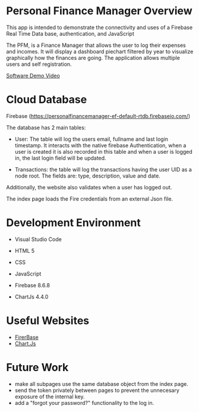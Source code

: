 # Personal Finance Manager Overview

This app is intended to demonstrate the connectivity and uses of a Firebase Real Time Data base, authentication, and JavaScript

The PFM, is a Finance Manager that allows the user to log their expenses and incomes. It will display a dashboard piechart filtered by year to visualize graphically how the finances are going. The application allows multiple users and self registration.

[Software Demo Video](https://youtu.be/e1BA7ZpfYE4)

# Cloud Database

Firebase (https://personalfinancemanager-ef-default-rtdb.firebaseio.com/)

The database has 2 main tables:

- User: The table will log the users email, fullname and last login timestamp. It interacts with the native firebase Authentication, when a user is created it is also recorded in this table and when a user is logged in, the last login field will be updated.

- Transactions: the table will log the transactions having the user UID as a node root. The fields are: type, description, value and date.

Additionally, the website also validates when a user has logged out.

The index page loads the Fire credentials from an external Json file.

# Development Environment

- Visual Studio Code

- HTML 5
- CSS
- JavaScript
- Firebase 8.6.8
- ChartJs 4.4.0

# Useful Websites

- [FirerBase](https://firebase.google.com/docs/firestore)
- [Chart.Js](https://www.chartjs.org/docs/latest/)

# Future Work

- make all subpages use the same database object from the index page.
- send the token privately between pages to prevent the unnecesary exposure of the internal key.
- add a "forgot your password?" functionality to the log in.